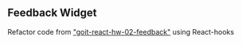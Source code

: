 ## Feedback Widget

Refactor code from
["goit-react-hw-02-feedback"](https://github.com/kyr13nko/goit-react-hw-02-feedback)
using React-hooks
